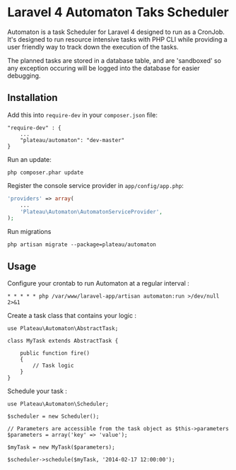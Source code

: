 # Laravel 4 Automaton Taks Scheduler

Automaton is a task Scheduler for Laravel 4 designed to run as a CronJob. It's designed to run resource intensive tasks with PHP CLI while providing a user friendly way to track down the execution of the tasks.

The planned tasks are stored in a database table, and are 'sandboxed' so any exception occuring will be logged into the database for easier debugging. 

## Installation

Add this into `require-dev` in your `composer.json` file:

```
"require-dev" : {
	...
	"plateau/automaton": "dev-master"
}
```

Run an update:

```
php composer.phar update
```

Register the console service provider in `app/config/app.php`:

```php
'providers' => array(
	...
	'Plateau\Automaton\AutomatonServiceProvider',
);
```

Run migrations 
```
php artisan migrate --package=plateau/automaton
```

## Usage

Configure your crontab to run Automaton at a regular interval :

```
* * * * * php /var/www/laravel-app/artisan automaton:run >/dev/null 2>&1
```

Create a task class that contains your logic : 

```
use Plateau\Automaton\AbstractTask;

class MyTask extends AbstractTask {
	
	public function fire()
	{
		// Task logic
	}
}
```

Schedule your task :

```
use Plateau\Automaton\Scheduler;

$scheduler = new Scheduler();

// Parameters are accessible from the task object as $this->parameters
$parameters = array('key' => 'value');

$myTask = new MyTask($parameters);

$scheduler->schedule($myTask, '2014-02-17 12:00:00');
```

